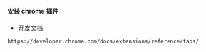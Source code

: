 #### 安装 chrome 插件

- 开发文档
````shell
https://developer.chrome.com/docs/extensions/reference/tabs/
````




